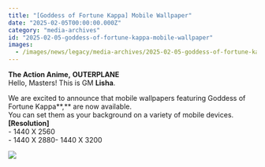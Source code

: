 ```yaml
---
title: "[Goddess of Fortune Kappa] Mobile Wallpaper"
date: "2025-02-05T00:00:00.000Z"
category: "media-archives"
id: "2025-02-05-goddess-of-fortune-kappa-mobile-wallpaper"
images:
  - /images/news/legacy/media-archives/2025-02-05-goddess-of-fortune-kappa-mobile-wallpaper/36e881faf7ee4f8c8a82272e8f2ad34c_002.webp
---
```


**The Action Anime,** **OUTERPLANE**  
Hello, Masters! This is GM **Lisha**.  
  
We are excited to announce that mobile wallpapers featuring Goddess of Fortune Kappa**,** are now available.  
You can set them as your background on a variety of mobile devices.  
**\[Resolution\]**  
\- 1440 X 2560  
\- 1440 X 2880- 1440 X 3200

![](/images/news/legacy/media-archives/2025-02-05-goddess-of-fortune-kappa-mobile-wallpaper/36e881faf7ee4f8c8a82272e8f2ad34c_002.webp)
